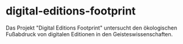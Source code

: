 # digital-editions-footprint
 Das Projekt "Digital Editions Footprint" untersucht den ökologischen Fußabdruck von digitalen Editionen in den Geisteswissenschaften.
